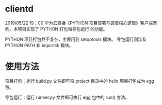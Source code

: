 # clientd
2019/05/22 19：00 华为云直播《PYTHON 项目部署与调度核心逻辑》客户端案例。本项目实现了 PYTHON 打包和导包运行
的功能。

PYTHON 项目打包并不复杂，主要用到 setuptools 模块。
导包运行则涉及 PYTHON PATH 和 importlib 模块。

# 使用方法
项目打包：运行 build.py 文件即可将 project 目录中的 hello 项目打包成为 egg 包。

导包运行：运行 runner.py 文件即可执行 egg 包中的 run() 方法。


